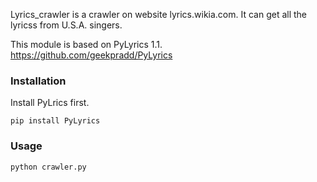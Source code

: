 Lyrics_crawler is a crawler on website lyrics.wikia.com. It can get all the lyricss from U.S.A. singers.

This module is based on PyLyrics 1.1.
https://github.com/geekpradd/PyLyrics

### Installation

Install PyLrics first.

```
pip install PyLyrics
```

### Usage

```
python crawler.py
```
